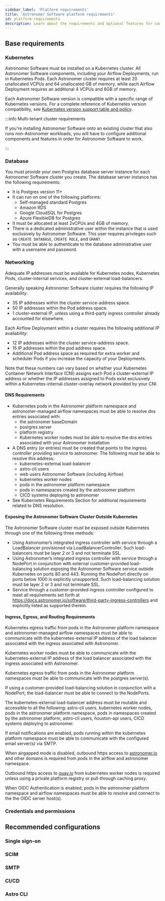 ```yaml
---
sidebar_label: 'Platform requirements'
title: 'Astronomer Software platform requirements'
id: platform-requirements
description: Learn about the requirements and optional features for configuring Astronomer Software as an administrator
---
```


## Base requirements

### Kubernetes

Astronomer Software must be installed on a Kubernetes cluster. All Astronomer Software components, including your Airflow Deployments, run in Kubernetes Pods. Each Astronomer cluster requires at least 20 unallocated VCPUs and 64 unallocated GB of memory, while each Airflow Deployment requires an additional 4 VCPUs and 6GB of memory.

Each Astronomer Software version is compatible with a specific range of Kubernetes versions. For a complete reference of Kubernetes version compatibility, see [Kubernetes version support table and policy](https://docs.astronomer.io/software/version-compatibility-reference#kubernetes-version-support-table-and-policy).

:::info Multi-tenant cluster requirements

If you're installing Astronomer Software onto an existing cluster that also runs non-Astronomer workloads, you will have to configure additional components and features in order for Astronomer Software to work.

:::

### Database

You must provide your own Postgres database server instance for each Astronomer Software cluster you create. The database server instance has the following requirements:

- It is Postgres version 11+
- It can run on one of the following platforms:
    - Self-managed standard Postgres
    - Amazon RDS
    - Google CloudSQL for Postgres
    - Azure FlexibleDB for Postgres
- It must be allocated at least 2vCPUs and 4GB of memory.
- There is a dedicated administrative user within the instance that is used exclusively by Astronomer Software. This user requires privileges such as `CREATE DATABASE`, `CREATE ROLE`, and `GRANT`. 
- You must be able to authenticate to the database administrative user with a username and password.

### Networking

Adequate IP addresses must be available for Kubernetes nodes, Kubernetes Pods, cluster-internal services, and cluster-external load-balancers.

Generally speaking Astronomer Software cluster requires the following IP availability:

- 35 IP addresses within the cluster service-address space.
- 50 IP addresses within the Pod address space.
- 1 cluster-external IP, unless using a third-party ingress controller already accounted for elsewhere.

Each Airflow Deployment within a cluster requires the following additional IP availability:

- 12 IP addresses within the cluster service-address space.
- 15 IP addresses within the pod address space.
- Additional Pod address space as required for extra worker and scheduler Pods if you increase the capacity of your Deployments.

Note that these numbers can vary based on whether your Kubernetes Container Network Interface (CNI) assigns each Pod a cluster-external IP address or whether the IP addresses assigned to Pods exist exclusively within a Kubernetes-internal cluster-overlay network provided by your CNI.

#### DNS Requirements

- Kubernetes pods in the Astronomer platform namespace and astronomer-managed airflow namespaces must be able to resolve dns entries associated with:
    - the astronomer baseDomain
    - postgres server
    - platform registry
    - Kubernetes worker nodes must be able to resolve the dns entries associated with your Astronomer installation
- A DNS entry (or entries) must be created that points to the ingress controller providing service to astronomer. The following must be able to resolve this address:
    - kubernetes-external load-balancer
    - astro-cli users
    - web users Astronomer Software (including Airflow)
    - kubernetes worker nodes
    - pods in the astronomer platform namespace
    - pods in namespaces created by the astronomer platform
    - CICD systems deploying to astronomer
- See Kubernetes Requirements Section for additional requirements related to DNS resolution.

#### Exposing the Astronomer Software Cluster Outside Kubernetes

The Astronomer Software cluster must be exposed outside Kubernetes through one of the following three methods:
  
- Using Astronomer’s integrated ingress controller with service through a LoadBalancer provisioned via LoadBalancerController. Such load-balancers must be layer 2 or 3 and not terminate SSL.
- Using Astronomer’s integrated ingress controller with service through a NodePort in conjunction with external customer-provided load-balancing solution exposing the Astronomer Software service outside Kubernetes on ports 80 and 443. Running the NodePort directly on ports below 1000 is explicitly unsupported. Such load-balancing solution must be layer 2 or 3 and not terminate SSL.
- Service through a customer-provided ingress controller configured to meet all requirements set forth at https://docs.astronomer.io/software/third-party-ingress-controllers and explicitly listed as supported therein.

#### Ingress, Egress, and Routing Requirements

Kubernetes egress traffic from pods in the Astronomer platform namespace and astronomer-managed airflow namespaces must be able to communicate with the kubernetes-external IP address of the load balancer associated with the ingress associated with Astronomer.

Kubernetes worker nodes must be able to communicate with the kubernetes-external IP address of the load balancer associated with the ingress associated with Astronomer.

Kubernetes egress traffic from pods in the Astronomer platform namespaces must be able to communicate with the postgres server(s).

If using a customer-provided load-balancing solution in conjunction with a NodePort, the load-balancer must be able to connect to the NodePorts.

The kubernetes-external load-balancer address must be routable and accessible to all the following: astro-cli users, kubernetes worker nodes, pods in the astronomer platform namespace, pods in namespaces created by the astronomer platform, astro-cli users, houston-api users, CICD systems deploying to astronomer.

If email notifications are enabled, pods running within the kubernetes platform namespace must be able to communicate with the configured email server(s) via SMTP.

When airgapped mode is disabled, outbound https access to [astronomer.io](http://astronomer.io) and other domains is required from pods in the airflow and astronomer namespace.

Outbound https access to [quay.io](http://quay.io) from kubernetes worker nodes is required unless using a private platform registry or pull-through caching proxy.

When OIDC Authentication is enabled, pods in the astronomer platform namespace and airflow namespaces must be able to resolve and connect to the the OIDC server host(s).

### Credentials and permissions

## Recommended configurations

### Single sign-on

### SCIM 

### SMTP 

### CI/CD 

### Astro CLI
